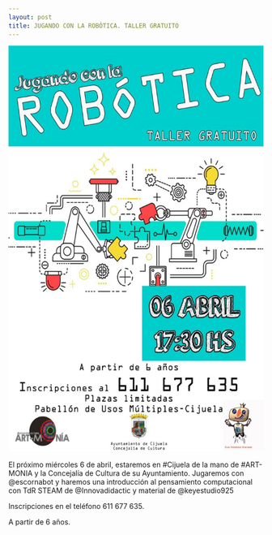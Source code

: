 ```yaml
---
layout: post
title: JUGANDO CON LA ROBÓTICA. TALLER GRATUITO
---
```


<p align="center" >
<img src="/images/taller_cijuela.jpg" width="600" height="800"/>

</p>

El próximo miércoles 6 de abril, estaremos en #Cijuela de la mano de #ART-MONIA y la Concejalía de Cultura de su Ayuntamiento. Jugaremos con @escornabot y haremos una introducción al pensamiento computacional con TdR STEAM de @Innovadidactic y material de @keyestudio925

Inscripciones en el teléfono 611 677 635.

A partir de 6 años.
